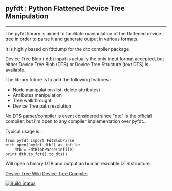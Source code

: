 ## pyfdt : Python Flattened Device Tree Manipulation ##
----------
The pyfdt library is aimed to facilitate manipulation of the flattened device tree in order to parse it and generate output in various formats.

It is highly based on fdtdump for the dtc compiler package.

Device Tree Blob (.dtb) input is actually the only input format accepted, but either Device Tree Blob (DTB) or Device Tree Structure (text DTS) is available.

The library future is to add the following features :

 - Node manipulation (list, delete attributes)
 - Attributes manipulation
 - Tree walkthrought
 - Device Tree path resolution

No DTS parser/compiler is event considered since "dtc" is the official compiler, but i'm open to any compiler implementation over pyfdt...

Typical usage is :

    from pyfdt import FdtBlobParse
    with open("myfdt.dtb") as infile:
	    dtb = FdtBlobParse(infile)
	print dtb.to_fdt().to_dts()

Will open a binary DTB and output an human readable DTS structure.

[Device Tree Wiki](http://www.devicetree.org)
[Device Tree Compiler](http://www.devicetree.org/Device_Tree_Compiler)

[![Build Status](https://travis-ci.org/superna9999/pyfdt.svg?branch=master)](https://travis-ci.org/superna9999/pyfdt)

